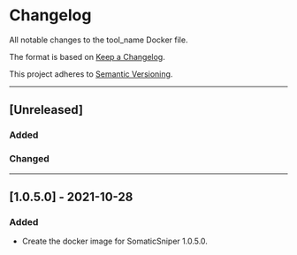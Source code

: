 # Changelog
All notable changes to the tool_name Docker file.

The format is based on [Keep a Changelog](https://keepachangelog.com/en/1.0.0/).

This project adheres to [Semantic Versioning](https://semver.org/spec/v2.0.0.html).

---

## [Unreleased]
### Added

### Changed
---

## [1.0.5.0] - 2021-10-28
### Added
- Create the docker image for SomaticSniper 1.0.5.0.
